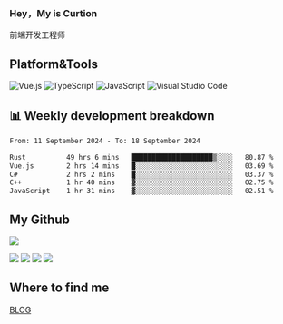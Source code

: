 ### Hey，My is Curtion
前端开发工程师
## Platform&Tools

![Vue.js](https://img.shields.io/badge/-Vue.js-4FC08D?style=flat-square&logo=Vue.js&logoColor=white)
![TypeScript](https://img.shields.io/badge/-TypeScript-007ACC?style=flat-square&logo=typescript&logoColor=white)
![JavaScript](https://img.shields.io/badge/-JavaScript-F7DF1E?style=flat-square&logo=javascript&logoColor=black)
![Visual Studio Code](https://img.shields.io/badge/-VSCode-007ACC?style=flat-square&logo=Visual-Studio-Code&logoColor=white)

## 📊 Weekly development breakdown

<!--START_SECTION:waka-->

```txt
From: 11 September 2024 - To: 18 September 2024

Rust          49 hrs 6 mins   ████████████████████▒░░░░   80.87 %
Vue.js        2 hrs 14 mins   █░░░░░░░░░░░░░░░░░░░░░░░░   03.69 %
C#            2 hrs 2 mins    █░░░░░░░░░░░░░░░░░░░░░░░░   03.37 %
C++           1 hr 40 mins    ▓░░░░░░░░░░░░░░░░░░░░░░░░   02.75 %
JavaScript    1 hr 31 mins    ▓░░░░░░░░░░░░░░░░░░░░░░░░   02.51 %
```

<!--END_SECTION:waka-->

## My Github

![](http://github-profile-summary-cards.vercel.app/api/cards/profile-details?username=curtion&theme=nord_bright)

![](http://github-profile-summary-cards.vercel.app/api/cards/stats?username=curtion&theme=nord_bright)
![](http://github-profile-summary-cards.vercel.app/api/cards/productive-time?username=curtion&theme=nord_bright&utcOffset=8)
![](http://github-profile-summary-cards.vercel.app/api/cards/repos-per-language?username=curtion&theme=nord_bright)
![](http://github-profile-summary-cards.vercel.app/api/cards/most-commit-language?username=curtion&theme=nord_bright)

## Where to find me

[BLOG](https://blog.3gxk.net)

